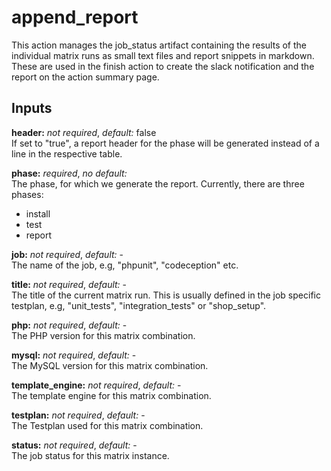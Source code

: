# append_report
This action manages the job_status artifact containing the results of the
individual matrix runs as small text files and report snippets in markdown.
These are used in the finish action to create the slack notification and the
report on the action summary page.

## Inputs
**header:** *not required*, *default:* false  
If set to "true", a report header for the phase will be generated instead of a
line in the respective table.

**phase:** *required*, *no default:*  
The phase, for which we generate the report. Currently, there are three phases:
- install
- test
- report

**job:** *not required*, *default:* -  
The name of the job, e.g, "phpunit", "codeception" etc.

**title:** *not required*, *default:* -  
The title of the current matrix run. This is usually defined in the job specific testplan, e.g, "unit_tests", "integration_tests" or "shop_setup".

**php:** *not required*, *default:* -  
The PHP version for this matrix combination.

**mysql:** *not required*, *default:* -  
The MySQL version for this matrix combination.

**template_engine:** *not required*, *default:* -  
The template engine for this matrix combination.

**testplan:** *not required*, *default:* -  
The Testplan used for this matrix combination.

**status:** *not required*, *default:* -  
The job status for this matrix instance.
